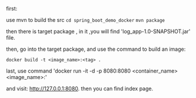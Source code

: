 first:

use mvn to build the src
`cd spring_boot_demo_docker`
`mvn package`

then there is target package , in it ,you will find 'log_app-1.0-SNAPSHOT.jar'
file.

then, go into the target package, and use the command to build an image:
```
docker build -t <image_name>:<tag> .
```
last, use command 'docker run -it -d -p 8080:8080 <container_name> <image_name>:<tag>'

and visit: http://127.0.0.1:8080. then you can find index page.



